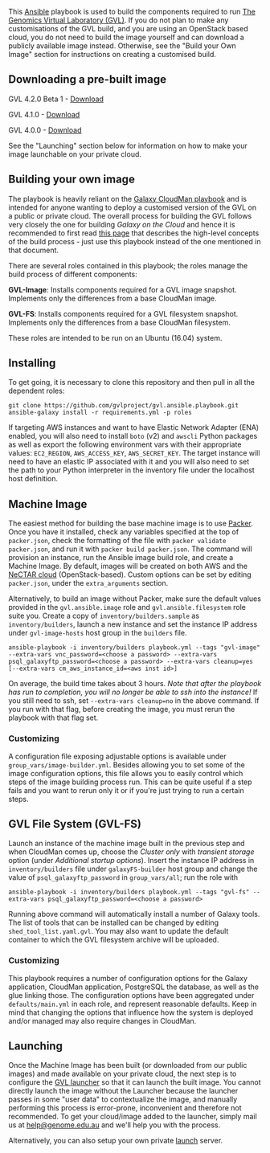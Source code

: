 This [Ansible][ansible] playbook is used to build the components required to run
[The Genomics Virtual Laboratory (GVL)][GVL]. If you do not plan to make any
customisations of the GVL build, and you are using an OpenStack based cloud,
you do not need to build the image yourself and can download a publicly available
image instead. Otherwise, see the "Build your Own Image" section for instructions
on creating a customised build.


Downloading a pre-built image
-----------------------------
GVL 4.2.0 Beta 1 - [Download](https://swift.rc.nectar.org.au:8888/v1/AUTH_377/gvl_resources/images/GVL_4.2.0_beta1.qcow2)

GVL 4.1.0 - [Download](https://swift.rc.nectar.org.au:8888/v1/AUTH_377/gvl_resources/images/GVL_4.1.0.qcow2)

GVL 4.0.0 - [Download](https://swift.rc.nectar.org.au:8888/v1/AUTH_377/gvl_resources/images/GVL_4.0.0.qcow2)

See the "Launching" section below for information on how to make your image launchable
on your private cloud. 


Building your own image
-----------------------
The playbook is heavily reliant on the [Galaxy CloudMan playbook][cloudman] and
is intended for anyone wanting to deploy a customised version of the GVL on a
public or private cloud. The overall process for building the GVL follows very closely
the one for building *Galaxy on the Cloud* and hence it is recommended to first
read [this page][building] that describes the high-level concepts of the build
process - just use this playbook instead of the one mentioned in that document.

There are several roles contained in this playbook; the roles manage
the build process of different components:

  **GVL-Image**: Installs components required for a GVL image snapshot. Implements
  only the differences from a base CloudMan image.

  **GVL-FS**: Installs components required for a GVL filesystem snapshot.
  Implements only the differences from a base CloudMan filesystem.

These roles are intended to be run on an Ubuntu (16.04) system.

Installing
----------
To get going, it is necessary to clone this repository and then pull in all
the dependent roles:
```
git clone https://github.com/gvlproject/gvl.ansible.playbook.git
ansible-galaxy install -r requirements.yml -p roles
```

If targeting AWS instances and want to have Elastic Network Adapter (ENA)
enabled, you will also need to install `boto` (v2) and `awscli` Python packages
as well as export the following environment vars with their appropriate values:
`EC2_REGION`, `AWS_ACCESS_KEY`, `AWS_SECRET_KEY`. The target instance will need
to have an elastic IP associated with it and you will also need to set the path
to your Python interpreter in the inventory file under the localhost host
definition.

Machine Image
-------------
The easiest method for building the base machine image is to use [Packer][packer].
Once you have it installed, check any variables specified at the top of
`packer.json`, check the formatting of the file with `packer validate packer.json`,
and run it with `packer build packer.json`. The command will provision an instance,
run the Ansible image build role, and create a Machine Image. By default, images will be
created on both AWS and the [NeCTAR cloud][nectar] (OpenStack-based). Custom options
can be set by editing `packer.json`, under the `extra_arguments` section.

Alternatively, to build an image without Packer, make sure the default values
provided in the `gvl.ansible.image` role and `gvl.ansible.filesystem` role suite
you. Create a copy of `inventory/builders.sample` as `inventory/builders`, launch
a new instance and set the instance IP address under `gvl-image-hosts` host
group in the `builders` file.

    ansible-playbook -i inventory/builders playbook.yml --tags "gvl-image" --extra-vars vnc_password=<choose a password> --extra-vars psql_galaxyftp_password=<choose a password> --extra-vars cleanup=yes [--extra-vars cm_aws_instance_id=<aws inst id>]

On average, the build time takes about 3 hours. *Note that after the playbook
has run to completion, you will no longer be able to ssh into the instance!* If
you still need to ssh, set `--extra-vars cleanup=no` in the above command.
If you run with that flag, before creating the image, you must rerun the
playbook with that flag set.

### Customizing
A configuration file exposing adjustable options is available under
`group_vars/image-builder.yml`. Besides allowing you to set some
of the image configuration options, this file allows you to easily control which
steps of the image building process run. This can be quite useful if a step fails
and you want to rerun only it or if you're just trying to run a certain steps.

GVL File System (GVL-FS)
-----------------------------
Launch an instance of the machine image built in the previous step and when
CloudMan comes up, choose the *Cluster only* with *transient storage* option
(under *Additional startup options*). Insert the instance IP address in
`inventory/builders` file under `galaxyFS-builder` host group and change the value
of `psql_galaxyftp_password` in `group_vars/all`; run the role with

    ansible-playbook -i inventory/builders playbook.yml --tags "gvl-fs" --extra-vars psql_galaxyftp_password=<choose a password>

Running above command will automatically install a number of Galaxy tools. The list of
tools that can be installed can be changed by editing `shed_tool_list.yaml.gvl`.
You may also want to update the default container
to which the GVL filesystem archive will be uploaded.

### Customizing
This playbook requires a number of configuration options for the Galaxy application,
CloudMan application, PostgreSQL the database, as well as the glue linking those.
The configuration options have been aggregated under
`defaults/main.yml` in each role, and represent reasonable defaults.
Keep in mind that changing the options that influence how the system is deployed
and/or managed may also require changes in CloudMan.

Launching
----------
Once the Machine Image has been built (or downloaded from our public images) and made
available on your private cloud, the next step is to configure the
[GVL launcher](https://beta.launch.usegalaxy.org) so that it can launch the built image.
You cannot directly launch the image without the Launcher because the launcher passes
in some "user data" to contextualize the image, and manually performing this process
is error-prone, inconvenient and therefore not recommended. To get your cloud/image
added to the launcher, simply mail us at help@genome.edu.au and we'll help you with
the process.

Alternatively, you can also setup your own private
[launch](https://github.com/galaxyproject/cloudlaunch) server. 
  

[ansible]: http://www.ansible.com/
[GVL]: http://genome.edu.au/
[cloudman]: https://github.com/galaxyproject/galaxy-cloudman-playbook/
[goc]: https://wiki.galaxyproject.org/Cloud
[gp]: http://galaxyproject.org/
[building]: https://wiki.galaxyproject.org/CloudMan/Building
[production]: https://wiki.galaxyproject.org/Admin/Config/Performance/ProductionServer
[packer]: https://packer.io/
[nectar]: https://nectar.org.au/research-cloud/
